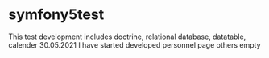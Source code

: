 # symfony5test

This test development includes doctrine, relational database, datatable, calender 
30.05.2021  I have started developed personnel page others empty

